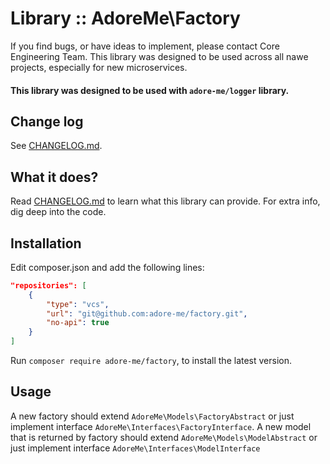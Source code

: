 # Library :: AdoreMe\Factory
If you find bugs, or have ideas to implement, please contact Core Engineering Team.
This library was designed to be used across all nawe projects, especially for new microservices.

#### This library was designed to be used with `adore-me/logger` library.

## Change log
See [CHANGELOG.md](/CHANGELOG.md).

## What it does?
Read [CHANGELOG.md](/CHANGELOG.md) to learn what this library can provide.
For extra info, dig deep into the code.

## Installation
Edit composer.json and add the following lines:
```json
"repositories": [
    {
        "type": "vcs",
        "url": "git@github.com:adore-me/factory.git",
        "no-api": true
    }
]
```

Run ```composer require adore-me/factory```, to install the latest version.

## Usage
A new factory should extend `AdoreMe\Models\FactoryAbstract` or just implement interface `AdoreMe\Interfaces\FactoryInterface`.
A new model that is returned by factory should extend `AdoreMe\Models\ModelAbstract` or just implement interface `AdoreMe\Interfaces\ModelInterface`
